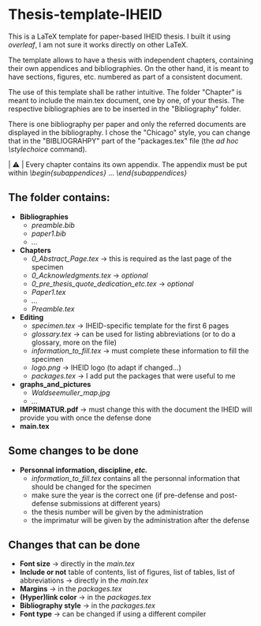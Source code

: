 # Thesis-template-IHEID
This is a LaTeX template for paper-based IHEID thesis. I built it using *overleaf*, I am not sure it works directly on other LaTeX.

The template allows to have a thesis with independent chapters, containing their own appendices and bibliographies. On the other hand, it is meant to have sections, figures, etc. numbered as part of a consistent document. 

The use of this template shall be rather intuitive. The folder "Chapter" is meant to include the main.tex document, one by one, of your thesis. The respective bibliographies are to be inserted in the "Bibliography" folder.

There is one bibliography per paper and only the referred documents are displayed in the bibliography. I chose the "Chicago" style, you can change that in the "BIBLIOGRAHPY" part of the "packages.tex" file (the *ad hoc* *\stylechoice* command).

| :warning:          | Every chapter contains its own appendix. The appendix must be put within *\begin{subappendices}* ... *\end{subappendices}*

## The folder contains:
 
 
 - **Bibliographies**
     - *preamble.bib*
     - *paper1.bib*
     - *...*
 - **Chapters**
     - *0_Abstract_Page.tex*    &rarr;   this is required as the last page of the specimen
     - *0_Acknowledgments.tex*   &rarr;   *optional*
     - *0_pre_thesis_quote_dedication_etc.tex*    &rarr;   *optional*
     - *Paper1.tex*
     - *...*
     - *Preamble.tex*
- **Editing**
     - *specimen.tex*    &rarr; IHEID-specific template for the first 6 pages
     - *glossary.tex*    &rarr; can be used for listing abbreviations (or to do a glossary, more on the file) 
     - *information_to_fill.tex*   &rarr;  must complete these information to fill the specimen
     - *logo.png*        &rarr; IHEID logo (to adapt if changed...)
     - *packages.tex*    &rarr; I add put the packages that were useful to me
- **graphs_and_pictures**
     - *Waldseemuller_map.jpg*
     - *...*
- **IMPRIMATUR.pdf**    &rarr;   must change this with the document the IHEID will provide you with once the defense done
- **main.tex** 
 
 
 ## Some changes to be done
 
- **Personnal information, discipline, *etc.*** 
   - *information_to_fill.tex* contains all the personnal information that should be changed for the specimen 
   - make sure the year is the correct one (if pre-defense and post-defense submissions at different years)
   - the thesis number will be given by the administration
   - the imprimatur will be given by the administration after the defense
 
 ## Changes that can be done 

- **Font size**  &rarr;   directly in the *main.tex*
- **Include or not** table of contents, list of figures, list of tables, list of abbreviations    &rarr;   directly in the *main.tex* 
- **Margins**   &rarr;    in the *packages.tex*
- **(Hyper)link color**   &rarr;    in the *packages.tex*
- **Bibliography style**    &rarr;   in the *packages.tex*
- **Font type** &rarr; can be changed if using a different compiler






